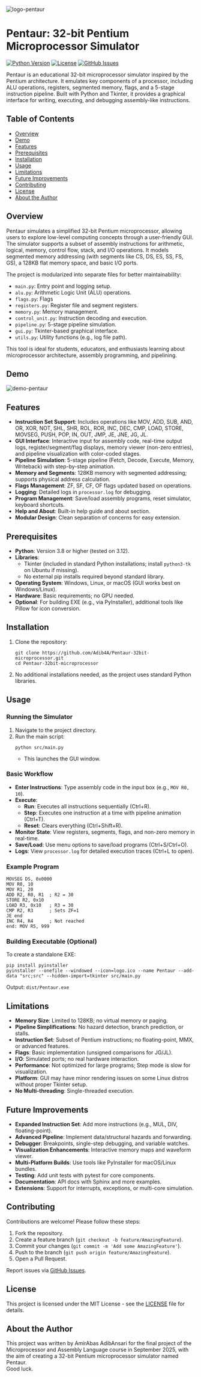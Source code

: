 ![logo-pentaur](assets/logo-pentaur.png)

# Pentaur: 32-bit Pentium Microprocessor Simulator

[![Python Version](https://img.shields.io/badge/python-3.8%2B-blue)](https://www.python.org/downloads/)
[![License](https://img.shields.io/badge/license-MIT-green)](https://opensource.org/licenses/MIT)
[![GitHub Issues](https://img.shields.io/github/issues/Adib4A/Pentaur-32bit-microprocessor)](https://github.com/yourusername/pentaur-simulator/issues)

Pentaur is an educational 32-bit microprocessor simulator inspired by the Pentium architecture. It emulates key components of a processor, including ALU operations, registers, segmented memory, flags, and a 5-stage instruction pipeline. Built with Python and Tkinter, it provides a graphical interface for writing, executing, and debugging assembly-like instructions.


## Table of Contents
- [Overview](#overview)
- [Demo](#demo)
- [Features](#features)
- [Prerequisites](#prerequisites)
- [Installation](#installation)
- [Usage](#usage)
- [Limitations](#limitations)
- [Future Improvements](#future-improvements)
- [Contributing](#contributing)
- [License](#license)
- [About the Author](#about-the-author)

## Overview

Pentaur simulates a simplified 32-bit Pentium microprocessor, allowing users to explore low-level computing concepts through a user-friendly GUI. The simulator supports a subset of assembly instructions for arithmetic, logical, memory, control flow, stack, and I/O operations. It models segmented memory addressing (with segments like CS, DS, ES, SS, FS, GS), a 128KB flat memory space, and basic I/O ports.

The project is modularized into separate files for better maintainability:
- `main.py`: Entry point and logging setup.
- `alu.py`: Arithmetic Logic Unit (ALU) operations.
- `flags.py`: Flags
- `registers.py`: Register file and segment registers.
- `memory.py`: Memory management.
- `control_unit.py`: Instruction decoding and execution.
- `pipeline.py`: 5-stage pipeline simulation.
- `gui.py`: Tkinter-based graphical interface.
- `utils.py`: Utility functions (e.g., log file path).

This tool is ideal for students, educators, and enthusiasts learning about microprocessor architecture, assembly programming, and pipelining.

## Demo
  ![demo-pentaur](assets/demo-pentaur.gif)

## Features

- **Instruction Set Support**: Includes operations like MOV, ADD, SUB, AND, OR, XOR, NOT, SHL, SHR, ROL, ROR, INC, DEC, CMP, LOAD, STORE, MOVSEG, PUSH, POP, IN, OUT, JMP, JE, JNE, JG, JL.
- **GUI Interface**: Interactive input for assembly code, real-time output logs, register/segment/flag displays, memory viewer (non-zero entries), and pipeline visualization with color-coded stages.
- **Pipeline Simulation**: 5-stage pipeline (Fetch, Decode, Execute, Memory, Writeback) with step-by-step animation.
- **Memory and Segments**: 128KB memory with segmented addressing; supports physical address calculation.
- **Flags Management**: ZF, SF, CF, OF flags updated based on operations.
- **Logging**: Detailed logs in `processor.log` for debugging.
- **Program Management**: Save/load assembly programs, reset simulator, keyboard shortcuts.
- **Help and About**: Built-in help guide and about section.
- **Modular Design**: Clean separation of concerns for easy extension.

## Prerequisites

- **Python**: Version 3.8 or higher (tested on 3.12).
- **Libraries**: 
  - Tkinter (included in standard Python installations; install `python3-tk` on Ubuntu if missing).
  - No external pip installs required beyond standard library.
- **Operating System**: Windows, Linux, or macOS (GUI works best on Windows/Linux).
- **Hardware**: Basic requirements; no GPU needed.
- **Optional**: For building EXE (e.g., via PyInstaller), additional tools like Pillow for icon conversion.

## Installation

1. Clone the repository:
   ```
   git clone https://github.com/Adib4A/Pentaur-32bit-microprocessor.git
   cd Pentaur-32bit-microprocessor
   ```

2. No additional installations needed, as the project uses standard Python libraries.

## Usage

### Running the Simulator
1. Navigate to the project directory.
2. Run the main script:
   ```
   python src/main.py
   ```
   - This launches the GUI window.

### Basic Workflow
- **Enter Instructions**: Type assembly code in the input box (e.g., `MOV R0, 10`).
- **Execute**:
  - **Run**: Executes all instructions sequentially (Ctrl+R).
  - **Step**: Executes one instruction at a time with pipeline animation (Ctrl+T).
  - **Reset**: Clears everything (Ctrl+Shift+R).
- **Monitor State**: View registers, segments, flags, and non-zero memory in real-time.
- **Save/Load**: Use menu options to save/load programs (Ctrl+S/Ctrl+O).
- **Logs**: View `processor.log` for detailed execution traces (Ctrl+L to open).

### Example Program
```
MOVSEG DS, 0x0000
MOV R0, 10
MOV R1, 20
ADD R2, R0, R1  ; R2 = 30
STORE R2, 0x10
LOAD R3, 0x10   ; R3 = 30
CMP R2, R3      ; Sets ZF=1
JE end
INC R4, R4      ; Not reached
end: MOV R5, 999
```

### Building Executable (Optional)
To create a standalone EXE:
```
pip install pyinstaller
pyinstaller --onefile --windowed --icon=logo.ico --name Pentaur --add-data "src;src" --hidden-import=tkinter src/main.py
```
Output: `dist/Pentaur.exe`

## Limitations

- **Memory Size**: Limited to 128KB; no virtual memory or paging.
- **Pipeline Simplifications**: No hazard detection, branch prediction, or stalls.
- **Instruction Set**: Subset of Pentium instructions; no floating-point, MMX, or advanced features.
- **Flags**: Basic implementation (unsigned comparisons for JG/JL).
- **I/O**: Simulated ports; no real hardware interaction.
- **Performance**: Not optimized for large programs; Step mode is slow for visualization.
- **Platform**: GUI may have minor rendering issues on some Linux distros without proper Tkinter setup.
- **No Multi-threading**: Single-threaded execution.

## Future Improvements

- **Expanded Instruction Set**: Add more instructions (e.g., MUL, DIV, floating-point).
- **Advanced Pipeline**: Implement data/structural hazards and forwarding.
- **Debugger**: Breakpoints, single-step debugging, and variable watches.
- **Visualization Enhancements**: Interactive memory maps and waveform viewer.
- **Multi-Platform Builds**: Use tools like PyInstaller for macOS/Linux bundles.
- **Testing**: Add unit tests with pytest for core components.
- **Documentation**: API docs with Sphinx and more examples.
- **Extensions**: Support for interrupts, exceptions, or multi-core simulation.

## Contributing

Contributions are welcome! Please follow these steps:
1. Fork the repository.
2. Create a feature branch (`git checkout -b feature/AmazingFeature`).
3. Commit your changes (`git commit -m 'Add some AmazingFeature'`).
4. Push to the branch (`git push origin feature/AmazingFeature`).
5. Open a Pull Request.

Report issues via [GitHub Issues](https://github.com/Adib4A/Pentaur-32bit-microprocessor/issues).

## License

This project is licensed under the MIT License - see the [LICENSE](LICENSE) file for details.

## About the Author

This project was written by AmirAbas AdibAnsari for the final project of the Microprocessor and Assembly Language course in September 2025, with the aim of creating a 32-bit Pentium microprocessor simulator named Pentaur.  
Good luck.
